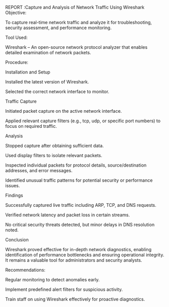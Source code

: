  REPORT :Capture and Analysis of Network Traffic Using Wireshark
Objective:

To capture real-time network traffic and analyze it for troubleshooting, security assessment, and performance monitoring.

Tool Used:

Wireshark – An open-source network protocol analyzer that enables detailed examination of network packets.

Procedure:

Installation and Setup

Installed the latest version of Wireshark.

Selected the correct network interface to monitor.

Traffic Capture

Initiated packet capture on the active network interface.

Applied relevant capture filters (e.g., tcp, udp, or specific port numbers) to focus on required traffic.

Analysis

Stopped capture after obtaining sufficient data.

Used display filters to isolate relevant packets.

Inspected individual packets for protocol details, source/destination addresses, and error messages.

Identified unusual traffic patterns for potential security or performance issues.

Findings

Successfully captured live traffic including ARP, TCP, and DNS requests.

Verified network latency and packet loss in certain streams.

No critical security threats detected, but minor delays in DNS resolution noted.

Conclusion

Wireshark proved effective for in-depth network diagnostics, enabling identification of performance bottlenecks and ensuring operational integrity. It remains a valuable tool for administrators and security analysts.

Recommendations:

Regular monitoring to detect anomalies early.

Implement predefined alert filters for suspicious activity.

Train staff on using Wireshark effectively for proactive diagnostics.
